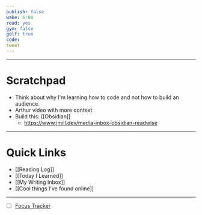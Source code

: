 ```yaml
---
publish: false
wake: 6:00
read: yes
gym: false
golf: true
code: 
tweet
---
```

***
# Scratchpad
- Think about why I'm learning how to code and not how to build an audience.
- Arthur video with more context
- Build this: [[Obsidian]] 
	- https://www.jmill.dev/media-inbox-obsidian-readwise



---
# Quick Links
- [[Reading Log]]
- [[Today I Learned]]
- [[My Writing Inbox]]
- [[Cool things I've found online]]

***
- [ ] [Focus Tracker](https://docs.google.com/spreadsheets/d/18ZL9CSRxE2z7pTKcaPGe3749GMO9Ov2UjVsRMQqShBk/edit#gid=696776801)